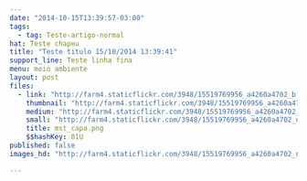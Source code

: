 ```yaml
---
date: "2014-10-15T13:39:57-03:00"
tags:
  - tag: Teste-artigo-normal
hat: Teste chapeu
title: "Teste titulo 15/10/2014 13:39:41"
support_line: Teste linha fina
menu: meio ambiente
layout: post
files:
  - link: "http://farm4.staticflickr.com/3948/15519769956_a4260a4702_b.jpg"
    thumbnail: "http://farm4.staticflickr.com/3948/15519769956_a4260a4702_t.jpg"
    medium: "http://farm4.staticflickr.com/3948/15519769956_a4260a4702_z.jpg"
    small: "http://farm4.staticflickr.com/3948/15519769956_a4260a4702_n.jpg"
    title: mst_capa.png
    $$hashKey: 01U
published: false
images_hd: "http://farm4.staticflickr.com/3948/15519769956_a4260a4702_n.jpg"

---
```

